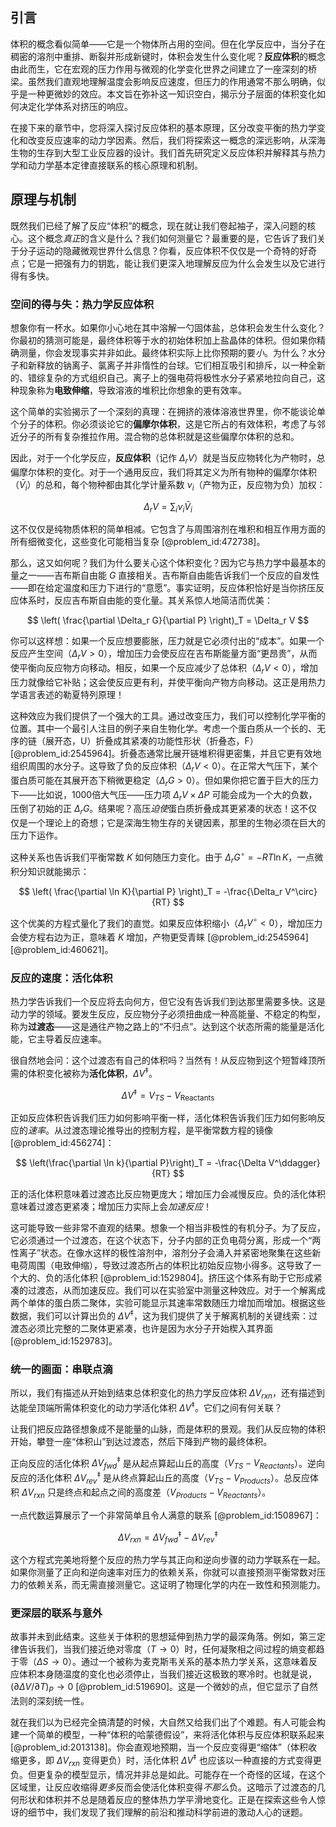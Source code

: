 ## 引言
体积的概念看似简单——它是一个物体所占用的空间。但在化学反应中，当分子在稠密的溶剂中重排、断裂并形成新键时，体积会发生什么变化呢？**反应体积**的概念由此而生，它在宏观的压力作用与微观的化学变化世界之间建立了一座深刻的桥梁。虽然我们直观地理解温度会影响反应速度，但压力的作用通常不那么明确，似乎是一种更微妙的效应。本文旨在弥补这一知识空白，揭示分子层面的体积变化如何决定化学体系对挤压的响应。

在接下来的章节中，您将深入探讨反应体积的基本原理，区分改变平衡的热力学变化和改变反应速率的动力学因素。然后，我们将探索这一概念的深远影响，从深海生物的生存到大型工业反应器的设计。我们首先研究定义反应体积并解释其与热力学和动力学基本定律直接联系的核心原理和机制。

## 原理与机制

既然我们已经了解了反应“体积”的概念，现在就让我们卷起袖子，深入问题的核心。这个概念*真正*的含义是什么？我们如何测量它？最重要的是，它告诉了我们关于分子运动的隐藏微观世界什么信息？你看，反应体积不仅仅是一个奇特的好奇点；它是一把强有力的钥匙，能让我们更深入地理解反应为什么会发生以及它进行得有多快。

### 空间的得与失：热力学反应体积

想象你有一杯水。如果你小心地在其中溶解一勺固体盐，总体积会发生什么变化？你最初的猜测可能是，最终体积等于水的初始体积加上盐晶体的体积。但如果你精确测量，你会发现事实并非如此。最终体积实际上比你预期的要*小*。为什么？水分子和新释放的钠离子、氯离子并非惰性的台球。它们相互吸引和排斥，以一种全新的、错综复杂的方式组织自己。离子上的强电荷将极性水分子紧紧地拉向自己，这种现象称为**电致伸缩**，导致溶液的堆积比你想象的更有效率。

这个简单的实验揭示了一个深刻的真理：在拥挤的液体溶液世界里，你不能谈论单个分子的体积。你必须谈论它的**偏摩尔体积**，这是它所占的有效体积，考虑了与邻近分子的所有复杂推拉作用。混合物的总体积就是这些偏摩尔体积的总和。

因此，对于一个化学反应，**反应体积**（记作 $\Delta_r V$）就是当反应物转化为产物时，总偏摩尔体积的变化。对于一个通用反应，我们将其定义为所有物种的偏摩尔体积（$\bar{V}_i$）的总和，每个物种都由其化学计量系数 $\nu_i$（产物为正，反应物为负）加权：

$$ \Delta_r V = \sum_i \nu_i \bar{V}_i $$

这不仅仅是纯物质体积的简单相减。它包含了与周围溶剂在堆积和相互作用方面的所有细微变化，这些变化可能相当复杂 [@problem_id:472738]。

那么，这又如何呢？我们为什么要关心这个体积变化？因为它与热力学中最基本的量之一——吉布斯自由能 $G$ 直接相关。吉布斯自由能告诉我们一个反应的自发性——即在给定温度和压力下进行的“意愿”。事实证明，反应体积恰好是当你挤压反应体系时，反应吉布斯自由能的变化量。其关系惊人地简洁而优美：

$$ \left( \frac{\partial \Delta_r G}{\partial P} \right)_T = \Delta_r V $$

你可以这样想：如果一个反应想要膨胀，压力就是它必须付出的“成本”。如果一个反应产生空间（$\Delta_r V > 0$），增加压力会使反应在吉布斯能量方面“更昂贵”，从而使平衡向反应物方向移动。相反，如果一个反应减少了总体积（$\Delta_r V < 0$），增加压力就像给它补贴；这会使反应更有利，并使平衡向产物方向移动。这正是用热力学语言表述的勒夏特列原理！

这种效应为我们提供了一个强大的工具。通过改变压力，我们可以控制化学平衡的位置。其中一个最引人注目的例子来自生物化学。考虑一个蛋白质从一个长的、无序的链（展开态，U）折叠成其紧凑的功能性形状（折叠态，F）[@problem_id:2545964]。折叠态通常比展开链堆积得更密集，并且它更有效地组织周围的水分子。这导致了负的反应体积（$\Delta_r V < 0$）。在正常大气压下，某个蛋白质可能在其展开态下稍微更稳定（$\Delta_r G > 0$）。但如果你把它置于巨大的压力下——比如说，1000倍大气压——压力项 $\Delta_r V \times \Delta P$ 可能会成为一个大的负数，压倒了初始的正 $\Delta_r G$。结果呢？高压*迫使*蛋白质折叠成其更紧凑的状态！这不仅仅是一个理论上的奇想；它是深海生物生存的关键因素，那里的生物必须在巨大的压力下运作。

这种关系也告诉我们平衡常数 $K$ 如何随压力变化。由于 $\Delta_r G^\circ = -RT \ln K$，一点微积分知识就能揭示：

$$ \left( \frac{\partial \ln K}{\partial P} \right)_T = -\frac{\Delta_r V^\circ}{RT} $$

这个优美的方程式量化了我们的直觉。如果反应体积缩小（$\Delta_r V^\circ < 0$），增加压力会使方程右边为正，意味着 $K$ 增加，产物更受青睐 [@problem_id:2545964] [@problem_id:460621]。

### 反应的速度：活化体积

热力学告诉我们一个反应将去向何方，但它没有告诉我们到达那里需要多快。这是动力学的领域。要发生反应，反应物分子必须扭曲成一种高能量、不稳定的构型，称为**过渡态**——这是通往产物之路上的“不归点”。达到这个状态所需的能量是活化能，它主导着反应速率。

很自然地会问：这个过渡态有自己的体积吗？当然有！从反应物到这个短暂峰顶所需的体积变化被称为**活化体积**，$\Delta V^\ddagger$。

$$ \Delta V^{\ddagger} = V_{TS} - V_{\text{Reactants}} $$

正如反应体积告诉我们压力如何影响平衡一样，活化体积告诉我们压力如何影响反应的*速率*。从过渡态理论推导出的控制方程，是平衡常数方程的镜像 [@problem_id:456274]：

$$ \left(\frac{\partial \ln k}{\partial P}\right)_T = -\frac{\Delta V^\ddagger}{RT} $$

正的活化体积意味着过渡态比反应物更庞大；增加压力会减慢反应。负的活化体积意味着过渡态更紧凑；增加压力实际上会*加速反应*！

这可能导致一些非常不直观的结果。想象一个相当非极性的有机分子。为了反应，它必须通过一个过渡态，在这个状态下，分子内部的正负电荷分离，形成一个“两性离子”状态。在像水这样的极性溶剂中，溶剂分子会涌入并紧密地聚集在这些新电荷周围（电致伸缩），导致过渡态所占的体积比初始反应物小得多。这导致了一个大的、负的活化体积 [@problem_id:1529804]。挤压这个体系有助于它形成紧凑的过渡态，从而加速反应。我们可以在实验室中测量这种效应。对于一个解离成两个单体的蛋白质二聚体，实验可能显示其速率常数随压力增加而增加。根据这些数据，我们可以计算出负的 $\Delta V^\ddagger$，这为我们提供了关于解离机制的关键线索：过渡态必须比完整的二聚体更紧凑，也许是因为水分子开始楔入其界面 [@problem_id:1529783]。

### 统一的画面：串联点滴

所以，我们有描述从开始到结束总体积变化的热力学反应体积 $\Delta V_{rxn}$，还有描述到达能垒顶端所需体积变化的动力学活化体积 $\Delta V^\ddagger$。它们之间有何关联？

让我们把反应路径想象成不是能量的山脉，而是体积的景观。我们从反应物的体积开始，攀登一座“体积山”到达过渡态，然后下降到产物的最终体积。

正向反应的活化体积 $\Delta V^{\ddagger}_{fwd}$ 是从起点算起山丘的高度（$V_{TS} - V_{Reactants}$）。逆向反应的活化体积 $\Delta V^{\ddagger}_{rev}$ 是从终点算起山丘的高度（$V_{TS} - V_{Products}$）。总反应体积 $\Delta V_{rxn}$ 只是终点和起点之间的高度差（$V_{Products} - V_{Reactants}$）。

一点代数运算展示了一个非常简单且令人满意的联系 [@problem_id:1508967]：

$$ \Delta V_{rxn} = \Delta V^{\ddagger}_{fwd} - \Delta V^{\ddagger}_{rev} $$

这个方程式完美地将整个反应的热力学与其正向和逆向步骤的动力学联系在一起。如果你测量了正向和逆向速率对压力的依赖关系，你就可以直接预测平衡常数对压力的依赖关系，而无需直接测量它。这证明了物理化学的内在一致性和预测能力。

### 更深层的联系与意外

故事并未到此结束。这些关于体积的思想延伸到热力学的最深角落。例如，第三定律告诉我们，当我们接近绝对零度（$T \to 0$）时，任何凝聚相之间过程的熵变都趋于零（$\Delta S \to 0$）。通过一个被称为麦克斯韦关系的基本热力学关系，这意味着反应体积本身随温度的变化也必须停止，当我们接近这极致的寒冷时。也就是说，$(\partial \Delta V / \partial T)_P \to 0$ [@problem_id:519690]。这是一个微妙的点，但它显示了自然法则的深刻统一性。

就在我们以为已经完全搞清楚的时候，大自然又给我们出了个难题。有人可能会构建一个简单的模型，一种“体积的哈蒙德假设”，来将活化体积与反应体积联系起来 [@problem_id:2013138]。你会直观地预期，当一个反应变得更“缩体”（体积收缩更多，即 $\Delta V_{rxn}$ 变得更负）时，活化体积 $\Delta V^{\ddagger}$ 也应该以一种直接的方式变得更负。但更复杂的模型显示，情况并非总是如此。可能存在一个奇怪的区域，在这个区域里，让反应收缩得*更多*反而会使活化体积变得*不那么*负。这暗示了过渡态的几何形状和体积并不总是随着反应的整体热力学平滑地变化。正是在探索这些令人惊讶的细节中，我们发现了我们理解的前沿和推动科学前进的激动人心的谜题。

